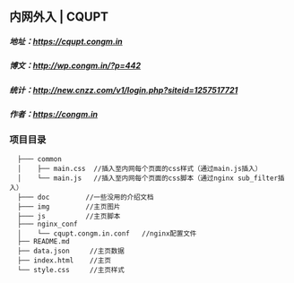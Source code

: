 ## 内网外入 | CQUPT

##### 地址：https://cqupt.congm.in
##### 博文：http://wp.congm.in/?p=442
##### 统计：http://new.cnzz.com/v1/login.php?siteid=1257517721
##### 作者：https://congm.in

### 项目目录
```
  ├─── common
  │    ├── main.css  //插入至内网每个页面的css样式（通过main.js插入）
  │    └── main.js   //插入至内网每个页面的css脚本（通过nginx sub_filter插入）
  ├─── doc         //一些没用的介绍文档
  ├─── img         //主页图片
  ├─── js          //主页脚本
  ├─── nginx_conf
  │    └── cqupt.congm.in.conf   //nginx配置文件
  ├── README.md
  ├── data.json     //主页数据
  ├── index.html    //主页
  └── style.css     //主页样式
```